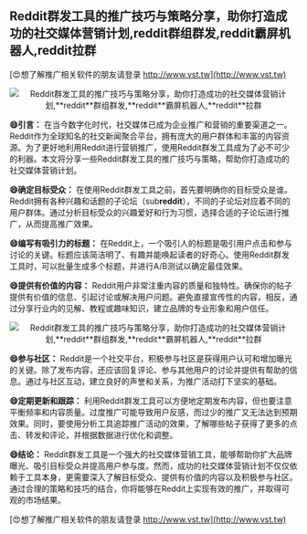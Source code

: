 ## **Reddit群发工具的推广技巧与策略分享，助你打造成功的社交媒体营销计划,**reddit**群组群发,**reddit**霸屏机器人,**reddit**拉群**

[😍想了解推广相关软件的朋友请登录 http://www.vst.tw](http://www.vst.tw)

 <center><img src="https://vst.tw/MP4/tuiguang/png/1.png" alt="Reddit群发工具的推广技巧与策略分享，助你打造成功的社交媒体营销计划,**reddit**群组群发,**reddit**霸屏机器人,**reddit**拉群"></center>

**😄引言：**
在当今数字化时代，社交媒体已成为企业推广和营销的重要渠道之一。Reddit作为全球知名的社交新闻聚合平台，拥有庞大的用户群体和丰富的内容资源。为了更好地利用Reddit进行营销推广，使用Reddit群发工具成为了必不可少的利器。本文将分享一些Reddit群发工具的推广技巧与策略，帮助你打造成功的社交媒体营销计划。

**😄确定目标受众：**
在使用Reddit群发工具之前，首先要明确你的目标受众是谁。Reddit拥有各种兴趣和话题的子论坛（sub**reddit**），不同的子论坛对应着不同的用户群体。通过分析目标受众的兴趣爱好和行为习惯，选择合适的子论坛进行推广，从而提高推广效果。

**😄编写有吸引力的标题：**
在Reddit上，一个吸引人的标题是吸引用户点击和参与讨论的关键。标题应该简洁明了、有趣并能唤起读者的好奇心。使用Reddit群发工具时，可以批量生成多个标题，并进行A/B测试以确定最佳效果。

**😄提供有价值的内容：**
Reddit用户非常注重内容的质量和独特性。确保你的帖子提供有价值的信息、引起讨论或解决用户问题。避免直接宣传性的内容，相反，通过分享行业内的见解、教程或趣味知识，建立品牌的专业形象和用户信任。

 <center><img src="https://vst.tw/MP4/tuiguang/png/3.png" alt="Reddit群发工具的推广技巧与策略分享，助你打造成功的社交媒体营销计划,**reddit**群组群发,**reddit**霸屏机器人,**reddit**拉群"></center>

**😄参与社区：**
Reddit是一个社交平台，积极参与社区是获得用户认可和增加曝光的关键。除了发布内容，还应该回复评论、参与其他用户的讨论并提供有帮助的信息。通过与社区互动，建立良好的声誉和关系，为推广活动打下坚实的基础。

**😄定期更新和跟踪：**
利用Reddit群发工具可以方便地定期发布内容，但也要注意平衡频率和内容质量。过度推广可能导致用户反感，而过少的推广又无法达到预期效果。同时，要使用分析工具追踪推广活动的效果，了解哪些帖子获得了更多的点击、转发和评论，并根据数据进行优化和调整。

**😄结论：**
Reddit群发工具是一个强大的社交媒体营销工具，能够帮助你扩大品牌曝光、吸引目标受众并提高用户参与度。然而，成功的社交媒体营销计划不仅仅依赖于工具本身，更需要深入了解目标受众、提供有价值的内容以及积极参与社区。通过合理的策略和技巧的结合，你将能够在Reddit上实现有效的推广，并取得可观的市场结果。

[😍想了解推广相关软件的朋友请登录 http://www.vst.tw](http://www.vst.tw)




